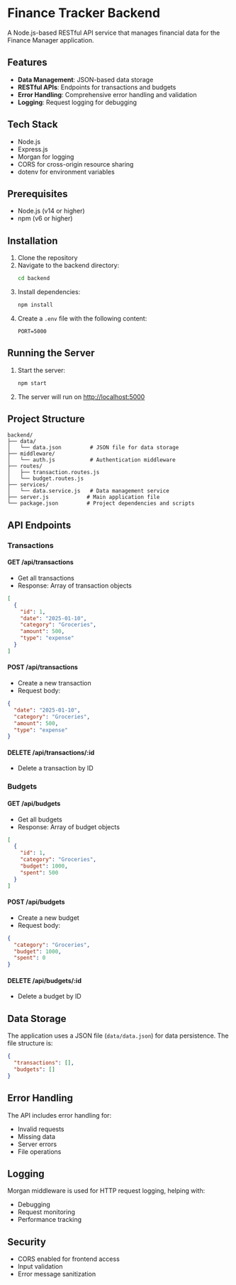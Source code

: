 # Finance Tracker Backend

A Node.js-based RESTful API service that manages financial data for the Finance Manager application.

## Features

- **Data Management**: JSON-based data storage
- **RESTful APIs**: Endpoints for transactions and budgets
- **Error Handling**: Comprehensive error handling and validation
- **Logging**: Request logging for debugging

## Tech Stack

- Node.js
- Express.js
- Morgan for logging
- CORS for cross-origin resource sharing
- dotenv for environment variables

## Prerequisites

- Node.js (v14 or higher)
- npm (v6 or higher)

## Installation

1. Clone the repository
2. Navigate to the backend directory:
   ```bash
   cd backend
   ```
3. Install dependencies:
   ```bash
   npm install
   ```
4. Create a `.env` file with the following content:
   ```
   PORT=5000
   ```

## Running the Server

1. Start the server:
   ```bash
   npm start
   ```
2. The server will run on [http://localhost:5000](http://localhost:5000)

## Project Structure

```
backend/
├── data/
│   └── data.json         # JSON file for data storage
├── middleware/
│   └── auth.js           # Authentication middleware
├── routes/
│   ├── transaction.routes.js
│   └── budget.routes.js
├── services/
│   └── data.service.js   # Data management service
├── server.js            # Main application file
└── package.json         # Project dependencies and scripts
```

## API Endpoints

### Transactions

#### GET /api/transactions
- Get all transactions
- Response: Array of transaction objects
```json
[
  {
    "id": 1,
    "date": "2025-01-10",
    "category": "Groceries",
    "amount": 500,
    "type": "expense"
  }
]
```

#### POST /api/transactions
- Create a new transaction
- Request body:
```json
{
  "date": "2025-01-10",
  "category": "Groceries",
  "amount": 500,
  "type": "expense"
}
```

#### DELETE /api/transactions/:id
- Delete a transaction by ID

### Budgets

#### GET /api/budgets
- Get all budgets
- Response: Array of budget objects
```json
[
  {
    "id": 1,
    "category": "Groceries",
    "budget": 1000,
    "spent": 500
  }
]
```

#### POST /api/budgets
- Create a new budget
- Request body:
```json
{
  "category": "Groceries",
  "budget": 1000,
  "spent": 0
}
```

#### DELETE /api/budgets/:id
- Delete a budget by ID

## Data Storage

The application uses a JSON file (`data/data.json`) for data persistence. The file structure is:

```json
{
  "transactions": [],
  "budgets": []
}
```

## Error Handling

The API includes error handling for:
- Invalid requests
- Missing data
- Server errors
- File operations

## Logging

Morgan middleware is used for HTTP request logging, helping with:
- Debugging
- Request monitoring
- Performance tracking

## Security

- CORS enabled for frontend access
- Input validation
- Error message sanitization


